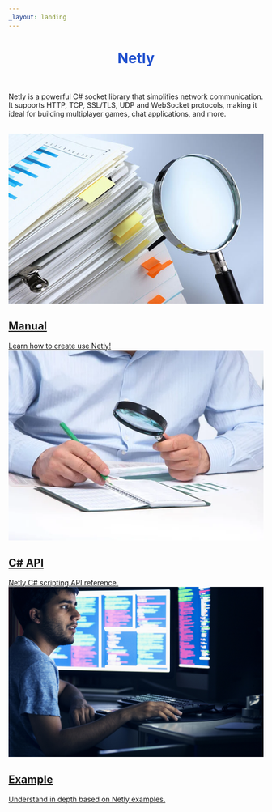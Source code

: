 ```yaml
---
_layout: landing
---
```


<h1 align="center" style="color: #2050ce;">Netly</h1>

</br>

<p class="text">Netly is a powerful C# socket library that simplifies network communication. It supports HTTP, TCP, SSL/TLS, UDP and WebSocket protocols, making it ideal for building multiplayer games, chat applications, and more.</p>

</br>

<nav id="home_target_contents">
	<a href="#" target="_self">
		<img src="images/manual_background.png" alt="Manual image" />
		<h2>Manual</h2>
		<p>Learn how to create use Netly!</>
	</a>
	<a href="#" target="_self">
		<img src="images/csharp_api_background.png" alt="C# api image" />
		<h2>C# API</h2>
		<p>Netly C# scripting API reference.</>
	</a>
	<a href="#" target="_self">
		<img src="images/example_background.png" alt="Example image" />
		<h2>Example</h2>
		<p>Understand in depth based on Netly examples.</>
	</a>
</nav>